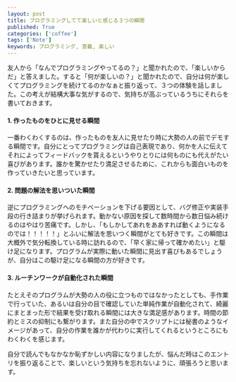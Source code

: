 ```yaml
---
layout: post
title: プログラミングしてて楽しいと感じる３つの瞬間
published: True
categories: ['coffee']
tags: ['Note']
keywords: プログラミング, 意義, 楽しい
---
```


友人から「なんでプログラミングやってるの？」と聞かれたので、「楽しいからだ」と答えました。すると「何が楽しいの？」と聞かれたので、自分は何が楽しくてプログラミングを続けてるのかなぁと振り返って、３つの体験を話しました。この考えが結構大事な気がするので、気持ちが高ぶっているうちにそれらを書いておきます。

#### 1. 作ったものをひとに見せる瞬間

一番わくわくするのは、作ったものを友人に見せたり時に大勢の人の前でデモする瞬間です。自分にとってプログラミングは自己表現であり、何かを人に伝えてそれによってフィードバックを貰えるというやりとりには何ものにも代えがたい喜びがあります。誰かを驚かせたり満足させるために、これからも面白いものを作っていきたいと思っています。

#### 2. 問題の解法を思いついた瞬間

逆にプログラミングへのモチベーションを下げる要因として、バグ修正や実装手段の行き詰まりが挙げられます。動かない原因を探して数時間から数日悩み続けるのはやはり苦痛です。しかし、「もしかしてあれをああすれば動くようになるのでは！！！！！」とふいに解法を思いつく瞬間がとても好きです。この瞬間は大概外で気分転換している時に訪れるので、「早く家に帰って確かめたい」と駆け足になります。プログラムが実際に動いた瞬間に見出す喜びもあるでしょうが、自分はこの駆け足になる瞬間の方が好きです。

#### 3. ルーチンワークが自動化された瞬間

たとえそのプログラムが大勢の人の役に立つものではなかったとしても、手作業で行っていた、あるいは自分の目で確認していた単純作業が自動化されて、綺麗にまとまった形で結果を受け取れる瞬間には大きな満足感があります。時間の節約とミスの抑制にも繋がります。また自分の中でスクリプトには秘書のようなイメージがあって、自分の作業を誰かが代わりに実行してくれるというところにもわくわくを感じます。

自分で読んでもなかなか恥ずかしい内容になりましたが、悩んだ時はこのエントリを振り返ることで、楽しいという気持ちを忘れないように、頑張ろうと思います。

